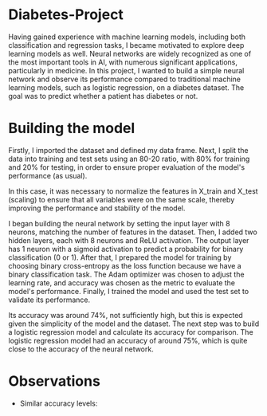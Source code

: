 # Diabetes-Project 
Having gained experience with machine learning models, including both classification and regression tasks, I became motivated to explore deep learning models as well. Neural networks are widely recognized as one of the most important tools in AI, with numerous significant applications, particularly in medicine. In this project, I wanted to build a simple neural network and observe its performance compared to traditional machine learning models, such as logistic regression, on a diabetes dataset. The goal was to predict whether a patient has diabetes or not.

# Building the model
Firstly, I imported the dataset and defined my data frame. Next, I split the data into training and test sets using an 80-20 ratio, with 80% for training and 20% for testing, in order to ensure proper evaluation of the model's performance (as usual).

In this case, it was necessary to normalize the features in X_train and X_test (scaling) to ensure that all variables were on the same scale, thereby improving the performance and stability of the model.

I began building the neural network by setting the input layer with 8 neurons, matching the number of features in the dataset. Then, I added two hidden layers, each with 8 neurons and ReLU activation. The output layer has 1 neuron with a sigmoid activation to predict a probability for binary classification (0 or 1). After that, I prepared the model for training by choosing binary cross-entropy as the loss function because we have a binary classification task. The Adam optimizer was chosen to adjust the learning rate, and accuracy was chosen as the metric to evaluate the model's performance. Finally, I trained the model and used the test set to validate its performance. 

Its accuracy was around 74%, not sufficiently high, but this is expected given the simplicity of the model and the dataset. The next step was to build a logistic regression model and calculate its accuracy for comparison. The logistic regression model had an accuracy of around 75%, which is quite close to the accuracy of the neural network.

# Observations
- Similar accuracy levels:

